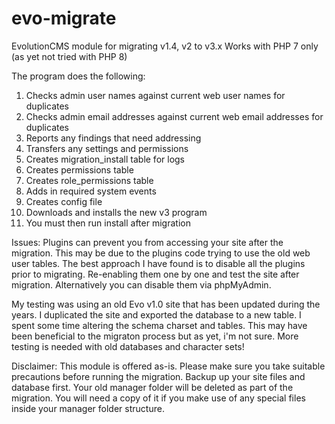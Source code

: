 # evo-migrate
EvolutionCMS module for migrating v1.4, v2 to v3.x
Works with PHP 7 only (as yet not tried with PHP 8)

The program does the following:

1. Checks admin user names against current web user names for duplicates
2. Checks admin email addresses against current web email addresses for duplicates
3. Reports any findings that need addressing
4. Transfers any settings and permissions
5. Creates migration_install table for logs
6. Creates permissions table
7. Creates role_permissions table
8. Adds in required system events
9. Creates config file
10. Downloads and installs the new v3 program
11. You must then run install after migration

Issues:
Plugins can prevent you from accessing your site after the migration.  This may be due to the plugins code trying to use the old web user tables.
The best approach I have found is to disable all the plugins prior to migrating.  Re-enabling them one by one and test the site after migration.
Alternatively you can disable them via phpMyAdmin.

My testing was using an old Evo v1.0 site that has been updated during the years.  I duplicated the site and exported the database to a new table. I spent some time altering the schema charset and tables.  This may have been beneficial to the migraton process but as yet, i'm not sure.  More testing is needed with old databases and character sets!

Disclaimer:
This module is offered as-is.  Please make sure you take suitable precautions before running the migration.
Backup up your site files and database first.
Your old manager folder will be deleted as part of the migration.  You will need a copy of it if you make use of any special files inside your manager folder structure.
